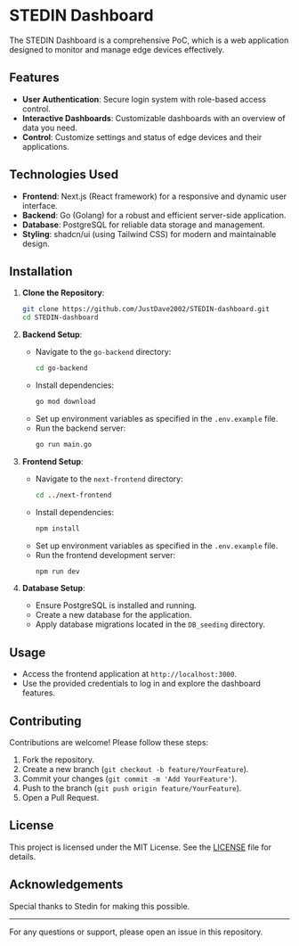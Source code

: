 # STEDIN Dashboard

The STEDIN Dashboard is a comprehensive PoC, which is a web application designed to monitor and manage edge devices effectively.

## Features

- **User Authentication**: Secure login system with role-based access control.
- **Interactive Dashboards**: Customizable dashboards with an overview of data you need.
- **Control**: Customize settings and status of edge devices and their applications.


## Technologies Used

- **Frontend**: Next.js (React framework) for a responsive and dynamic user interface.
- **Backend**: Go (Golang) for a robust and efficient server-side application.
- **Database**: PostgreSQL for reliable data storage and management.
- **Styling**: shadcn/ui (using Tailwind CSS) for modern and maintainable design.

## Installation

1. **Clone the Repository**:
   ```bash
   git clone https://github.com/JustDave2002/STEDIN-dashboard.git
   cd STEDIN-dashboard
   ```

2. **Backend Setup**:
   - Navigate to the `go-backend` directory:
     ```bash
     cd go-backend
     ```
   - Install dependencies:
     ```bash
     go mod download
     ```
   - Set up environment variables as specified in the `.env.example` file.
   - Run the backend server:
     ```bash
     go run main.go
     ```

3. **Frontend Setup**:
   - Navigate to the `next-frontend` directory:
     ```bash
     cd ../next-frontend
     ```
   - Install dependencies:
     ```bash
     npm install
     ```
   - Set up environment variables as specified in the `.env.example` file.
   - Run the frontend development server:
     ```bash
     npm run dev
     ```

4. **Database Setup**:
   - Ensure PostgreSQL is installed and running.
   - Create a new database for the application.
   - Apply database migrations located in the `DB_seeding` directory.

## Usage

- Access the frontend application at `http://localhost:3000`.
- Use the provided credentials to log in and explore the dashboard features.


## Contributing

Contributions are welcome! Please follow these steps:

1. Fork the repository.
2. Create a new branch (`git checkout -b feature/YourFeature`).
3. Commit your changes (`git commit -m 'Add YourFeature'`).
4. Push to the branch (`git push origin feature/YourFeature`).
5. Open a Pull Request.

## License

This project is licensed under the MIT License. See the [LICENSE](LICENSE) file for details.

## Acknowledgements

Special thanks to Stedin for making this possible.

---

For any questions or support, please open an issue in this repository.
